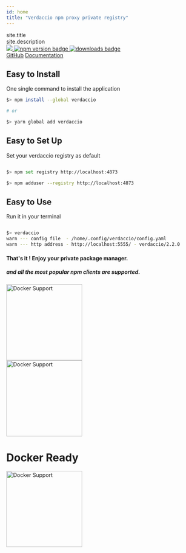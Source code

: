 ```yaml
---
id: home
title: "Verdaccio npm proxy private registry"
---
```



<div class="top-section-home">
    <div class="logo-section"></div>

<div class="title-section">
	site.title
</div>

<div class="subtitle-section">
	site.description
</div>

<div class="badges">
		<span>
				<a href="https://github.com/verdaccio/verdaccio">
						<img src="https://img.shields.io/github/stars/verdaccio/verdaccio.svg?style=social&label=Star&maxAge=3600" style="max-width:100%;">
				</a>
		</span>
		<span>
				<a href="https://www.npmjs.org/package/verdaccio">
						<img src="https://img.shields.io/npm/v/verdaccio.svg" alt="npm version badge">
				</a>
		</span>
		<span>
				<a href="https://www.npmjs.org/package/verdaccio">
						<img src="https://camo.githubusercontent.com/81e53cc0a99c3ae97709fa66232a5807c346c61e/687474703a2f2f696d672e736869656c64732e696f2f6e706d2f646d2f76657264616363696f2e737667" alt="downloads badge" data-canonical-src="http://img.shields.io/npm/dm/verdaccio.svg" style="max-width:100%;">
				</a>
		</span>
</div>

<div class="link-section">
		<a href="https://github.com/verdaccio" title="Github verdaccio page">GitHub</a>
		<a href="https://github.com/verdaccio/verdaccio/tree/master/wiki" title="Documentation">Documentation</a>
</div>


</div>


## Easy to Install

One single command to install the application

```sh
$> npm install --global verdaccio

# or

$> yarn global add verdaccio

```

## Easy to Set Up

Set your verdaccio registry as default

```sh

$> npm set registry http://localhost:4873

$> npm adduser --registry http://localhost:4873

```

## Easy to Use

Run it in your terminal

```sh

$> verdaccio
warn --- config file  - /home/.config/verdaccio/config.yaml
warn --- http address - http://localhost:5555/ - verdaccio/2.2.0

```


#### That's it ! Enjoy your **private package manager**.

##### and all the most popular npm clients are supported.

<div class="client-support">
    <div class="client">
        <img src="css/icon/npm-logo.svg" alt="Docker Support" width="200"/>
    </div>
    <div class="client">
        <img src="css/icon/yarn-logo.svg" alt="Docker Support" width="200"/>
    </div>
</div>


<div class="section">
    <h1>
        Docker Ready
    </h1>
    <a href="https://github.com/verdaccio/verdaccio/blob/master/wiki/docker.md" target="_blank">
        <img src="css/icon/docker.jpeg" alt="Docker Support" width="200"/>
    </a>
</div>
